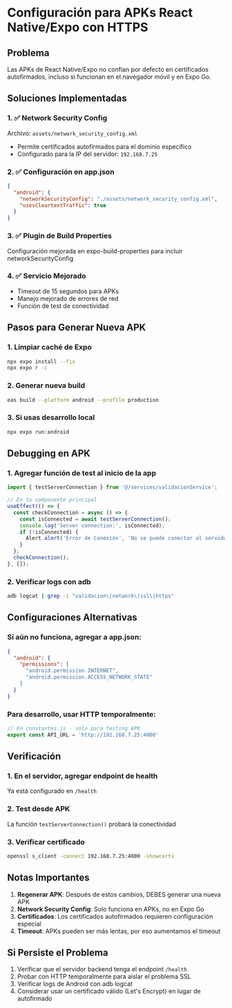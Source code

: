 # Configuración para APKs React Native/Expo con HTTPS

## Problema
Las APKs de React Native/Expo no confían por defecto en certificados autofirmados, incluso si funcionan en el navegador móvil y en Expo Go.

## Soluciones Implementadas

### 1. ✅ Network Security Config
Archivo: `assets/network_security_config.xml`
- Permite certificados autofirmados para el dominio específico
- Configurado para la IP del servidor: `192.168.7.25`

### 2. ✅ Configuración en app.json
```json
{
  "android": {
    "networkSecurityConfig": "./assets/network_security_config.xml",
    "usesCleartextTraffic": true
  }
}
```

### 3. ✅ Plugin de Build Properties
Configuración mejorada en expo-build-properties para incluir networkSecurityConfig

### 4. ✅ Servicio Mejorado
- Timeout de 15 segundos para APKs
- Manejo mejorado de errores de red
- Función de test de conectividad

## Pasos para Generar Nueva APK

### 1. Limpiar caché de Expo
```bash
npx expo install --fix
npx expo r -c
```

### 2. Generar nueva build
```bash
eas build --platform android --profile production
```

### 3. Si usas desarrollo local
```bash
npx expo run:android
```

## Debugging en APK

### 1. Agregar función de test al inicio de la app
```javascript
import { testServerConnection } from '@/services/validacionService';

// En tu componente principal
useEffect(() => {
  const checkConnection = async () => {
    const isConnected = await testServerConnection();
    console.log('Server connection:', isConnected);
    if (!isConnected) {
      Alert.alert('Error de Conexión', 'No se puede conectar al servidor');
    }
  };
  checkConnection();
}, []);
```

### 2. Verificar logs con adb
```bash
adb logcat | grep -i "validacion\|network\|ssl\|https"
```

## Configuraciones Alternativas

### Si aún no funciona, agregar a app.json:
```json
{
  "android": {
    "permissions": [
      "android.permission.INTERNET",
      "android.permission.ACCESS_NETWORK_STATE"
    ]
  }
}
```

### Para desarrollo, usar HTTP temporalmente:
```javascript
// En constantes.js - solo para testing APK
export const API_URL = 'http://192.168.7.25:4000'
```

## Verificación

### 1. En el servidor, agregar endpoint de health
Ya está configurado en `/health`

### 2. Test desde APK
La función `testServerConnection()` probará la conectividad

### 3. Verificar certificado
```bash
openssl s_client -connect 192.168.7.25:4000 -showcerts
```

## Notas Importantes

1. **Regenerar APK**: Después de estos cambios, DEBES generar una nueva APK
2. **Network Security Config**: Solo funciona en APKs, no en Expo Go
3. **Certificados**: Los certificados autofirmados requieren configuración especial
4. **Timeout**: APKs pueden ser más lentas, por eso aumentamos el timeout

## Si Persiste el Problema

1. Verificar que el servidor backend tenga el endpoint `/health`
2. Probar con HTTP temporalmente para aislar el problema SSL
3. Verificar logs de Android con adb logcat
4. Considerar usar un certificado válido (Let's Encrypt) en lugar de autofirmado
